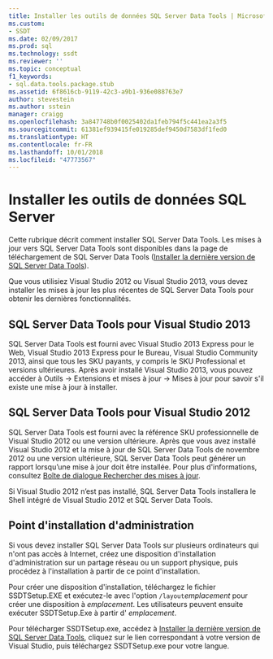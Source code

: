 ```yaml
---
title: Installer les outils de données SQL Server Data Tools | Microsoft Docs
ms.custom:
- SSDT
ms.date: 02/09/2017
ms.prod: sql
ms.technology: ssdt
ms.reviewer: ''
ms.topic: conceptual
f1_keywords:
- sql.data.tools.package.stub
ms.assetid: 6f8616cb-9119-42c3-a9b1-936e088763e7
author: stevestein
ms.author: sstein
manager: craigg
ms.openlocfilehash: 3a847748b0f0025402da1feb794f5c441ea2a3f5
ms.sourcegitcommit: 61381ef939415fe019285def9450d7583df1fed0
ms.translationtype: HT
ms.contentlocale: fr-FR
ms.lasthandoff: 10/01/2018
ms.locfileid: "47773567"
---
```

# <a name="install-sql-server-data-tools"></a>Installer les outils de données SQL Server
Cette rubrique décrit comment installer SQL Server Data Tools. Les mises à jour vers SQL Server Data Tools sont disponibles dans la page de téléchargement de SQL Server Data Tools ([Installer la dernière version de SQL Server Data Tools](http://go.microsoft.com/fwlink/?LinkID=616714)).  
  
Que vous utilisiez Visual Studio 2012 ou Visual Studio 2013, vous devez installer les mises à jour les plus récentes de SQL Server Data Tools pour obtenir les dernières fonctionnalités.  
  
## <a name="sql-server-data-tools-for-visual-studio-2013"></a>SQL Server Data Tools pour Visual Studio 2013  
SQL Server Data Tools est fourni avec Visual Studio 2013 Express pour le Web, Visual Studio 2013 Express pour le Bureau, Visual Studio Community 2013, ainsi que tous les SKU payants, y compris le SKU Professional et versions ultérieures. Après avoir installé Visual Studio 2013, vous pouvez accéder à Outils -> Extensions et mises à jour -> Mises à jour pour savoir s'il existe une mise à jour à installer.  
  
## <a name="sql-server-data-tools-for-visual-studio-2012"></a>SQL Server Data Tools pour Visual Studio 2012  
SQL Server Data Tools est fourni avec la référence SKU professionnelle de Visual Studio 2012 ou une version ultérieure. Après que vous avez installé Visual Studio 2012 et la mise à jour de SQL Server Data Tools de novembre 2012 ou une version ultérieure, SQL Server Data Tools peut générer un rapport lorsqu’une mise à jour doit être installée. Pour plus d'informations, consultez [Boîte de dialogue Rechercher des mises à jour](../ssdt/check-for-updates-dialog-box.md).  
  
Si Visual Studio 2012 n’est pas installé, SQL Server Data Tools installera le Shell intégré de Visual Studio 2012 et SQL Server Data Tools.  
  
## <a name="administrative-installation-point"></a>Point d'installation d'administration  
Si vous devez installer SQL Server Data Tools sur plusieurs ordinateurs qui n'ont pas accès à Internet, créez une disposition d'installation d'administration sur un partage réseau ou un support physique, puis procédez à l'installation à partir de ce point d'installation.  
  
Pour créer une disposition d'installation, téléchargez le fichier SSDTSetup.EXE et exécutez-le avec l'option `/layout`*emplacement* pour créer une disposition à *emplacement*. Les utilisateurs peuvent ensuite exécuter SSDTSetup.Exe à partir d' *emplacement*.  
  
Pour télécharger SSDTSetup.exe, accédez à [Installer la dernière version de SQL Server Data Tools](http://go.microsoft.com/fwlink/?LinkID=616714), cliquez sur le lien correspondant à votre version de Visual Studio, puis téléchargez SSDTSetup.exe pour votre langue.  
  
